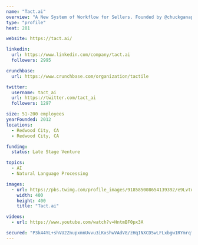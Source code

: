 ```yaml
---
name: "Tact.ai"
overview: "A New System of Workflow for Sellers. Founded by @chuckganapathi and backed by @Accel @redpointvc @UpfrontVC @ComcastVentures @salesforce @Amazon @microsoft"
type: "profile"
heat: 281

website: https://tact.ai/

linkedin:
  url: https://www.linkedin.com/company/tact.ai
  followers: 2995

crunchbase:
  url: https://www.crunchbase.com/organization/tactile

twitter:
  username: tact_ai
  url: https://twitter.com/tact_ai
  followers: 1297

size: 51-200 employees
yearFounded: 2012
locations:
  - Redwood City, CA
  - Redwood City, CA

funding:
  status: Late Stage Venture

topics:
  - AI
  - Natural Language Processing

images:
  - url: https://pbs.twimg.com/profile_images/918585008654139392/e9LvtuBl_400x400.jpg
    width: 400
    height: 400
    title: "Tact.ai"

videos:
  - url: https://www.youtube.com/watch?v=HntmBF0px3A

secured: "P3k44YL+shVU2ZnupxmnUvvu3iKxshwVAdV8/zHqINXCD5wLFLxbgw1RYmrqfts9iwXT3i514IsZZx/crGjpx+nEe3SqqZaPgcH9YgSxAPwUj5SBcZELjf5mVuxX7IxwvKeW6cK0pIMvoKnbfi9mIgPQ7YNlpegzqOc8FbrdMyTniINaz/1T+SaEbgZUmKoP/8u0Y//UrC9zGgSXczWVGUE0EErxJVzyFwF6WeZY3hX4rHSUOAOwFQtostivuBLPg61WoZBF/JEJZHqbbKquwY3ADVph6ZZcuB4FlZRHP0y8RRm0ULiaq5oBPV4YweLD;HKoMOr/zF/SY8JW+E7yo9g=="
---
```



